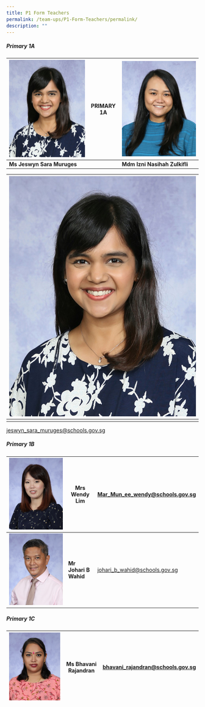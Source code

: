 ```yaml
---
title: P1 Form Teachers
permalink: /team-ups/P1-Form-Teachers/permalink/
description: ""
---
```

##### **Primary 1A**





| ![](/images/Our%20Team%20UPS/P1%20Form%20Teachers/Jeswyn.jpg)|      PRIMARY 1A   | ![](/images/Our%20Team%20UPS/Malay%20Language%20Teachers/izni.jpg)|
| -------- | -------- | -------- |
| **Ms Jeswyn Sara Muruges**     |    | **Mdm Izni Nasihah Zulkifli**   |

| ![](/images/Our%20Team%20UPS/P1%20Form%20Teachers/Jeswyn.jpg)| 
| -------- | 
|   | 
[jeswyn\_sara\_muruges@schools.gov.sg](mailto:jeswyn_sara_muruges@schools.gov.sg)



##### **Primary 1B**

| ![](/images/Our%20Team%20UPS/P1%20Form%20Teachers/mrs%20wendy%20lim-mar%20mun%20ee.jpg) | **Mrs Wendy Lim** | [Mar\_Mun\_ee\_wendy@schools.gov.sg](mailto:Mar_Mun_ee_wendy@schools.gov.sg) |
| -------- | -------- | -------- |
| ![](/images/Our%20Team%20UPS/SL%20&%20Middle%20Management/Middle%20Management/mr%20johari%20wahid.jpg) | **Mr Johari B Wahid** | [johari\_b\_wahid@schools.gov.sg](mailto:johari_b_wahid@schools.gov.sg) |

##### **Primary 1C**



| ![](/images/Our%20Team%20UPS/P1%20Form%20Teachers/ms%20bhavani%20rajandran.jpg) | **Ms Bhavani Rajandran** | [bhavani\_rajandran@schools.gov.sg](mailto:bhavani_rajandran@schools.gov.sg) |
| -------- | -------- | -------- |